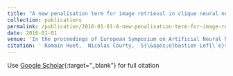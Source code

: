```yaml
---
title: "A new penalisation term for image retrieval in clique neural networks"
collection: publications
permalink: /publication/2016-01-01-A-new-penalisation-term-for-image-retrieval-in-clique-neural-networks
date: 2016-01-01
venue: 'In the proceedings of European Symposium on Artificial Neural Networks, Computational Intelligence and Machine Learning (ESANN)'
citation: ' Romain Huet,  Nicolas Courty,  S{\&apos;e}bastien Lef{\`e}vre, &quot;A new penalisation term for image retrieval in clique neural networks.&quot; In the proceedings of European Symposium on Artificial Neural Networks, Computational Intelligence and Machine Learning (ESANN), 2016.'
---
```

Use [Google Scholar](https://scholar.google.com/scholar?q=A+new+penalisation+term+for+image+retrieval+in+clique+neural+networks){:target="_blank"} for full citation